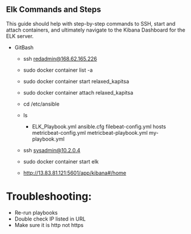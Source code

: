 ## Elk Commands and Steps

This guide should help with step-by-step commands to SSH, start and attach containers, and ultimately navigate to the Kibana Dashboard for the ELK server.

- GitBash

  - ssh redadmin@168.62.165.226

  - sudo docker container list -a

  - sudo docker container start relaxed_kapitsa

  - sudo docker container attach relaxed_kapitsa

  - cd /etc/ansible 

  - ls

    - ELK_Playbook.yml	ansible.cfg	filebeat-config.yml	hosts	metricbeat-config.yml	metricbeat-playbook.yml	my-playbook.yml

  - ssh sysadmin@10.2.0.4

  - sudo docker container start elk

  - http://13.83.81.121:5601/app/kibana#/home

# Troubleshooting:
  - Re-run playbooks
  - Double check IP listed in URL
  - Make sure it is http not https

